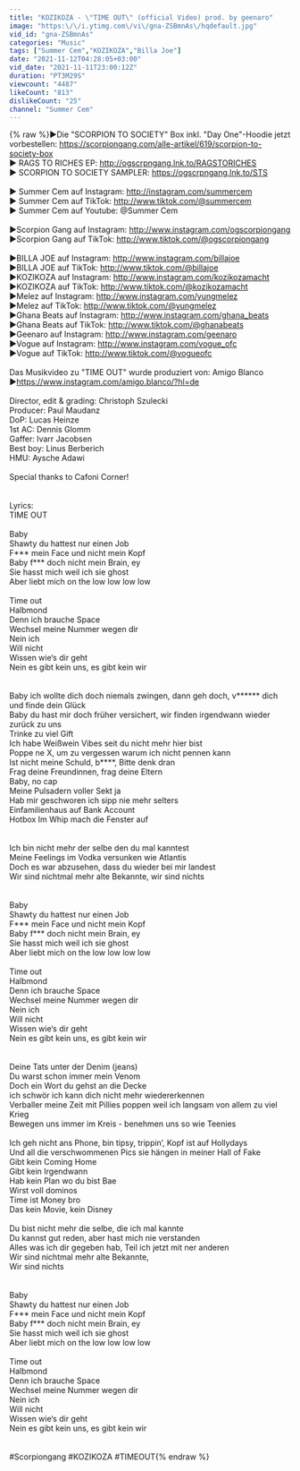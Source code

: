 ```yaml
---
title: "KOZIKOZA - \"TIME OUT\" (official Video) prod. by geenaro"
image: "https:\/\/i.ytimg.com\/vi\/gna-ZSBmnAs\/hqdefault.jpg"
vid_id: "gna-ZSBmnAs"
categories: "Music"
tags: ["Summer Cem","KOZIKOZA","Billa Joe"]
date: "2021-11-12T04:28:05+03:00"
vid_date: "2021-11-11T23:00:12Z"
duration: "PT3M29S"
viewcount: "4487"
likeCount: "813"
dislikeCount: "25"
channel: "Summer Cem"
---
```

{% raw %}►Die &quot;SCORPION TO SOCIETY&quot; Box inkl. &quot;Day One&quot;-Hoodie jetzt vorbestellen: <a rel="nofollow" target="blank" href="https://scorpiongang.com/alle-artikel/619/scorpion-to-society-box">https://scorpiongang.com/alle-artikel/619/scorpion-to-society-box</a><br />► RAGS TO RICHES EP: <a rel="nofollow" target="blank" href="http://ogscrpngang.lnk.to/RAGSTORICHES">http://ogscrpngang.lnk.to/RAGSTORICHES</a> <br />► SCORPION TO SOCIETY SAMPLER: <a rel="nofollow" target="blank" href="https://ogscrpngang.lnk.to/STS">https://ogscrpngang.lnk.to/STS</a><br /><br />► Summer Cem auf Instagram: <a rel="nofollow" target="blank" href="http://instagram.com/summercem​">http://instagram.com/summercem​</a> <br />► Summer Cem auf TikTok: <a rel="nofollow" target="blank" href="http://www.tiktok.com/@summercem">http://www.tiktok.com/@summercem</a> <br />► Summer Cem auf Youtube: @Summer Cem<br /><br />►Scorpion Gang auf Instagram: <a rel="nofollow" target="blank" href="http://www.instagram.com/ogscorpiongang">http://www.instagram.com/ogscorpiongang</a> <br />►Scorpion Gang auf TikTok: <a rel="nofollow" target="blank" href="http://www.tiktok.com/@ogscorpiongang">http://www.tiktok.com/@ogscorpiongang</a><br /><br />►BILLA JOE auf Instagram: <a rel="nofollow" target="blank" href="http://www.instagram.com/billajoe">http://www.instagram.com/billajoe</a><br />►BILLA JOE auf TikTok: <a rel="nofollow" target="blank" href="http://www.tiktok.com/@billajoe">http://www.tiktok.com/@billajoe</a><br />►KOZIKOZA auf Instagram: <a rel="nofollow" target="blank" href="http://www.instagram.com/kozikozamacht">http://www.instagram.com/kozikozamacht</a><br />►KOZIKOZA auf TikTok: <a rel="nofollow" target="blank" href="http://www.tiktok.com/@kozikozamacht">http://www.tiktok.com/@kozikozamacht</a><br />►Melez auf Instagram: <a rel="nofollow" target="blank" href="http://www.instagram.com/yungmelez">http://www.instagram.com/yungmelez</a><br />►Melez auf TikTok: <a rel="nofollow" target="blank" href="http://www.tiktok.com/@yungmelez">http://www.tiktok.com/@yungmelez</a><br />►Ghana Beats auf Instagram: <a rel="nofollow" target="blank" href="http://www.instagram.com/ghana_beats">http://www.instagram.com/ghana_beats</a><br />►Ghana Beats auf TikTok: <a rel="nofollow" target="blank" href="http://www.tiktok.com/@ghanabeats">http://www.tiktok.com/@ghanabeats</a><br />►Geenaro auf Instagram: <a rel="nofollow" target="blank" href="http://www.instagram.com/geenaro">http://www.instagram.com/geenaro</a><br />►Vogue auf Instagram: <a rel="nofollow" target="blank" href="http://www.instagram.com/vogue_ofc">http://www.instagram.com/vogue_ofc</a><br />►Vogue auf TikTok: <a rel="nofollow" target="blank" href="http://www.tiktok.com/@vogueofc">http://www.tiktok.com/@vogueofc</a><br /><br />Das Musikvideo zu &quot;TIME OUT&quot; wurde produziert von: Amigo Blanco<br />►<a rel="nofollow" target="blank" href="https://www.instagram.com/amigo.blanco/?hl=de">https://www.instagram.com/amigo.blanco/?hl=de</a><br /><br />Director, edit &amp; grading: Christoph Szulecki<br />Producer: Paul Maudanz<br />DoP: Lucas Heinze<br />1st AC: Dennis Glomm<br />Gaffer: Ivarr Jacobsen<br />Best boy: Linus Berberich<br />HMU: Aysche Adawi<br /><br />Special thanks to Cafoni Corner!<br /><br /><br />Lyrics:<br />TIME OUT<br /><br />Baby <br />Shawty du hattest nur einen Job <br />F*** mein Face und nicht mein Kopf <br />Baby f*** doch nicht mein Brain, ey<br />Sie hasst mich weil ich sie ghost <br />Aber liebt mich on the low low low low <br /><br />Time out <br />Halbmond<br />Denn ich brauche Space <br />Wechsel meine Nummer wegen dir<br />Nein ich <br />Will nicht <br />Wissen wie‘s dir geht <br />Nein es gibt kein uns, es gibt kein wir<br /><br /><br />Baby ich wollte dich doch niemals zwingen, dann geh doch, v****** dich und finde dein Glück<br />Baby du hast mir doch früher versichert, wir finden irgendwann wieder zurück zu uns<br />Trinke zu viel Gift <br />Ich habe Weißwein Vibes seit du nicht mehr hier bist<br />Poppe ne X, um zu vergessen warum ich nicht pennen kann<br />Ist nicht meine Schuld, b****, Bitte denk dran <br />Frag deine Freundinnen, frag deine Eltern<br />Baby, no cap<br />Meine Pulsadern voller Sekt ja <br />Hab mir geschworen ich sipp nie mehr selters<br />Einfamilienhaus auf Bank Account<br />Hotbox Im Whip mach die Fenster auf <br /><br /><br />Ich bin nicht mehr der selbe den du mal kanntest<br />Meine Feelings im Vodka versunken wie Atlantis<br />Doch es war abzusehen, dass du wieder bei mir landest<br />Wir sind nichtmal mehr alte Bekannte, wir sind nichts <br /><br /><br />Baby <br />Shawty du hattest nur einen Job <br />F*** mein Face und nicht mein Kopf <br />Baby f*** doch nicht mein Brain, ey<br />Sie hasst mich weil ich sie ghost <br />Aber liebt mich on the low low low low <br /><br />Time out <br />Halbmond<br />Denn ich brauche Space <br />Wechsel meine Nummer wegen dir<br />Nein ich <br />Will nicht <br />Wissen wie‘s dir geht <br />Nein es gibt kein uns, es gibt kein wir<br /><br /><br />Deine Tats unter der Denim (jeans)<br />Du warst schon immer mein Venom<br />Doch ein Wort du gehst an die Decke<br />ich schwör ich kann dich nicht mehr wiedererkennen<br />Verballer meine Zeit mit Pillies poppen weil ich langsam von allem zu viel Krieg <br />Bewegen uns immer im Kreis - benehmen uns so wie Teenies<br /><br />Ich geh nicht ans Phone, bin tipsy, trippin‘, Kopf ist auf Hollydays <br />Und all die verschwommenen Pics sie hängen in meiner Hall of Fake<br />Gibt kein Coming Home <br />Gibt kein Irgendwann<br />Hab kein Plan wo du bist Bae <br />Wirst voll dominos <br />Time ist Money bro <br />Das kein Movie, kein Disney<br /><br />Du bist nicht mehr die selbe, die ich mal kannte <br />Du kannst gut reden, aber hast mich nie verstanden <br />Alles was ich dir gegeben hab, Teil ich jetzt mit ner anderen<br />Wir sind nichtmal mehr alte Bekannte, <br />Wir sind nichts <br /><br /><br />Baby <br />Shawty du hattest nur einen Job <br />F*** mein Face und nicht mein Kopf <br />Baby f*** doch nicht mein Brain, ey<br />Sie hasst mich weil ich sie ghost <br />Aber liebt mich on the low low low low <br /><br />Time out <br />Halbmond<br />Denn ich brauche Space <br />Wechsel meine Nummer wegen dir<br />Nein ich <br />Will nicht <br />Wissen wie‘s dir geht <br />Nein es gibt kein uns, es gibt kein wir<br /><br /><br />#Scorpiongang #KOZIKOZA #TIMEOUT{% endraw %}
